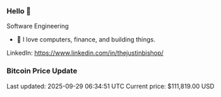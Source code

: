 ### Hello 🤙  

Software Engineering

- 🔭 I love computers, finance, and building things.
  
LinkedIn: https://www.linkedin.com/in/thejustinbishop/  

































































































































































































































































































































































































































































































































































































































































































































































































































































































































































































































































































































































### Bitcoin Price Update
Last updated: 2025-09-29 06:34:51 UTC
Current price: $111,819.00 USD

